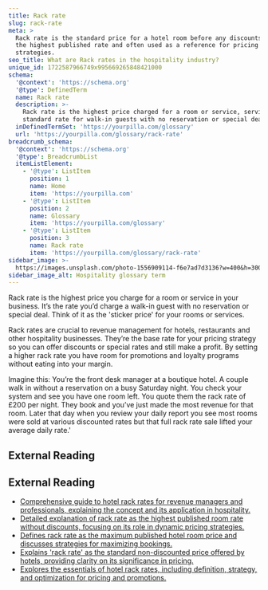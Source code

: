 ```yaml
---
title: Rack rate
slug: rack-rate
meta: >
  Rack rate is the standard price for a hotel room before any discounts. It's
  the highest published rate and often used as a reference for pricing
  strategies.
seo_title: What are Rack rates in the hospitality industry?
unique_id: 1722587966749x995669265848421000
schema:
  '@context': 'https://schema.org'
  '@type': DefinedTerm
  name: Rack rate
  description: >-
    Rack rate is the highest price charged for a room or service, serving as the
    standard rate for walk-in guests with no reservation or special deal.
  inDefinedTermSet: 'https://yourpilla.com/glossary'
  url: 'https://yourpilla.com/glossary/rack-rate'
breadcrumb_schema:
  '@context': 'https://schema.org'
  '@type': BreadcrumbList
  itemListElement:
    - '@type': ListItem
      position: 1
      name: Home
      item: 'https://yourpilla.com'
    - '@type': ListItem
      position: 2
      name: Glossary
      item: 'https://yourpilla.com/glossary'
    - '@type': ListItem
      position: 3
      name: Rack rate
      item: 'https://yourpilla.com/glossary/rack-rate'
sidebar_image: >-
  https://images.unsplash.com/photo-1556909114-f6e7ad7d3136?w=400&h=300&fit=crop&auto=format
sidebar_image_alt: Hospitality glossary term
---
```


Rack rate is the highest price you charge for a room or service in your business. It’s the rate you’d charge a walk-in guest with no reservation or special deal. Think of it as the 'sticker price' for your rooms or services.

Rack rates are crucial to revenue management for hotels, restaurants and other hospitality businesses. They’re the base rate for your pricing strategy so you can offer discounts or special rates and still make a profit. By setting a higher rack rate you have room for promotions and loyalty programs without eating into your margin.

Imagine this: You’re the front desk manager at a boutique hotel. A couple walk in without a reservation on a busy Saturday night. You check your system and see you have one room left. You quote them the rack rate of £200 per night. They book and you’ve just made the most revenue for that room. Later that day when you review your daily report you see most rooms were sold at various discounted rates but that full rack rate sale lifted your average daily rate.'

## External Reading



## External Reading

*   [Comprehensive guide to hotel rack rates for revenue managers and professionals, explaining the concept and its application in hospitality.](https://www.cvent.com/en/blog/hospitality/hotel-rack-rates)
*   [Detailed explanation of rack rate as the highest published room rate without discounts, focusing on its role in dynamic pricing strategies.](https://www.mylighthouse.com/resources/blog/rack-rate-definition-for-hoteliers)
*   [Defines rack rate as the maximum published hotel room price and discusses strategies for maximizing bookings.](https://tripleseat.com/blog/hotel-rack-rate-definition-and-strategies-to-maximize-event-and-group-bookings/)
*   [Explains 'rack rate' as the standard non-discounted price offered by hotels, providing clarity on its significance in pricing.](https://www.igms.com/rack-rate/)
*   [Explores the essentials of hotel rack rates, including definition, strategy, and optimization for pricing and promotions.](https://amenitiz.com/en/blog/understanding-the-essentials-of-hotel-rack-rates-definition-strategy-and-optimization/)
